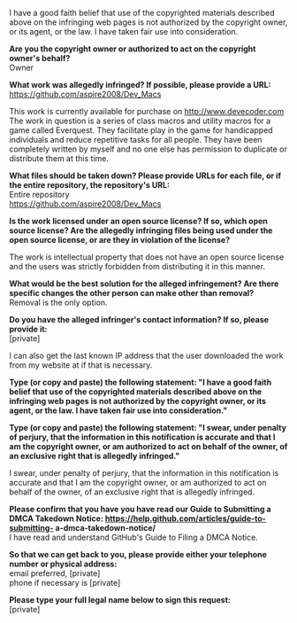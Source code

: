 I have a good faith belief that use of the copyrighted materials described
above on the infringing web pages is not authorized by the copyright owner,
or its agent, or the law. I have taken fair use into consideration.

**Are you the copyright owner or authorized to act on the copyright owner's
behalf?**  
Owner

**What work was allegedly infringed? If possible, please provide a URL:**  
https://github.com/aspire2008/Dev_Macs

This work is currently available for purchase on http://www.devecoder.com
The work in question is a series of class macros and utility macros for a
game called Everquest. They facilitate play in the game for handicapped
individuals and reduce repetitive tasks for all people. They have been
completely written by myself and no one else has permission to duplicate or
distribute them at this time.

**What files should be taken down? Please provide URLs for each file, or if
the entire repository, the repository's URL:**  
Entire repository  
https://github.com/aspire2008/Dev_Macs  

**Is the work licensed under an open source license? If so, which open source
license? Are the allegedly infringing files being used under the open
source license, or are they in violation of the license?**  

The work is intellectual property that does not have an open source license
and the users was strictly forbidden from distributing it in this manner.

**What would be the best solution for the alleged infringement? Are there
specific changes the other person can make other than removal?**  
Removal is the only option.

**Do you have the alleged infringer's contact information? If so, please
provide it:**  
[private]  

I can also get the last known IP address that the user downloaded the work
from my website at if that is necessary.

**Type (or copy and paste) the following statement: "I have a good faith
belief that use of the copyrighted materials described above on the
infringing web pages is not authorized by the copyright owner, or its
agent, or the law. I have taken fair use into consideration."**  

**Type (or copy and paste) the following statement: "I swear, under penalty
of perjury, that the information in this notification is accurate and that
I am the copyright owner, or am authorized to act on behalf of the owner,
of an exclusive right that is allegedly infringed."**  

I swear, under penalty of perjury, that the information in this
notification is accurate and that I am the copyright owner, or am
authorized to act on behalf of the owner, of an exclusive right that is
allegedly infringed.

**Please confirm that you have you have read our Guide to Submitting a DMCA
Takedown Notice: https://help.github.com/articles/guide-to-submitting-
a-dmca-takedown-notice/**  
I have read and understand GitHub's Guide to Filing a DMCA Notice.

**So that we can get back to you, please provide either your telephone number
or physical address:**    
email preferred, [private]  
phone if necessary is [private]    

**Please type your full legal name below to sign this request:**  
[private]  

